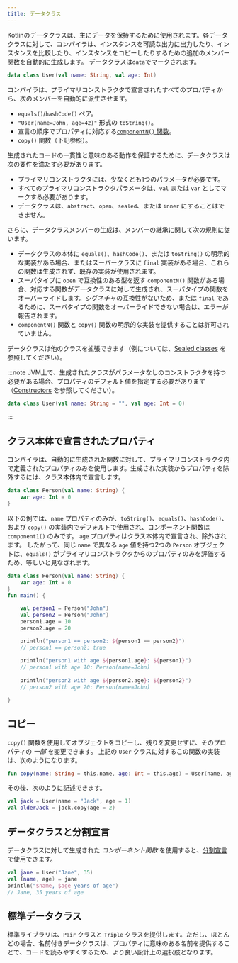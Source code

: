 ```yaml
---
title: データクラス
---
```

Kotlinのデータクラスは、主にデータを保持するために使用されます。各データクラスに対して、コンパイラは、インスタンスを可読な出力に出力したり、インスタンスを比較したり、インスタンスをコピーしたりするための追加のメンバー関数を自動的に生成します。
データクラスは`data`でマークされます。

```kotlin
data class User(val name: String, val age: Int)
```

コンパイラは、プライマリコンストラクタで宣言されたすべてのプロパティから、次のメンバーを自動的に派生させます。

* `equals()`/`hashCode()` ペア。
* `"User(name=John, age=42)"` 形式の `toString()`。
* 宣言の順序でプロパティに対応する[`componentN()` 関数](destructuring-declarations)。
* `copy()` 関数（下記参照）。

生成されたコードの一貫性と意味のある動作を保証するために、データクラスは次の要件を満たす必要があります。

* プライマリコンストラクタには、少なくとも1つのパラメータが必要です。
* すべてのプライマリコンストラクタパラメータは、`val` または `var` としてマークする必要があります。
* データクラスは、`abstract`、`open`、`sealed`、または `inner` にすることはできません。

さらに、データクラスメンバーの生成は、メンバーの継承に関して次の規則に従います。

* データクラスの本体に `equals()`、`hashCode()`、または `toString()` の明示的な実装がある場合、またはスーパークラスに `final` 実装がある場合、これらの関数は生成されず、既存の実装が使用されます。
* スーパタイプに `open` で互換性のある型を返す `componentN()` 関数がある場合、対応する関数がデータクラスに対して生成され、スーパタイプの関数をオーバーライドします。シグネチャの互換性がないため、または `final` であるために、スーパタイプの関数をオーバーライドできない場合は、エラーが報告されます。
* `componentN()` 関数と `copy()` 関数の明示的な実装を提供することは許可されていません。

データクラスは他のクラスを拡張できます（例については、[Sealed classes](sealed-classes) を参照してください）。

:::note
JVM上で、生成されたクラスがパラメータなしのコンストラクタを持つ必要がある場合、プロパティのデフォルト値を指定する必要があります（[Constructors](classes#constructors) を参照してください）。

```kotlin
data class User(val name: String = "", val age: Int = 0)
```

:::

## クラス本体で宣言されたプロパティ

コンパイラは、自動的に生成された関数に対して、プライマリコンストラクタ内で定義されたプロパティのみを使用します。生成された実装からプロパティを除外するには、クラス本体内で宣言します。

```kotlin
data class Person(val name: String) {
    var age: Int = 0
}
```

以下の例では、`name` プロパティのみが、`toString()`、`equals()`、`hashCode()`、および `copy()` の実装内でデフォルトで使用され、コンポーネント関数は `component1()` のみです。
`age` プロパティはクラス本体内で宣言され、除外されます。
したがって、同じ `name` で異なる `age` 値を持つ2つの `Person` オブジェクトは、`equals()` がプライマリコンストラクタからのプロパティのみを評価するため、等しいと見なされます。

```kotlin
data class Person(val name: String) {
    var age: Int = 0
}
fun main() {

    val person1 = Person("John")
    val person2 = Person("John")
    person1.age = 10
    person2.age = 20

    println("person1 == person2: ${person1 == person2}")
    // person1 == person2: true
  
    println("person1 with age ${person1.age}: ${person1}")
    // person1 with age 10: Person(name=John)
  
    println("person2 with age ${person2.age}: ${person2}")
    // person2 with age 20: Person(name=John)

}
```

## コピー

`copy()` 関数を使用してオブジェクトをコピーし、残りを変更せずに、そのプロパティの _一部_ を変更できます。
上記の `User` クラスに対するこの関数の実装は、次のようになります。

```kotlin
fun copy(name: String = this.name, age: Int = this.age) = User(name, age)
```

その後、次のように記述できます。

```kotlin
val jack = User(name = "Jack", age = 1)
val olderJack = jack.copy(age = 2)
```

## データクラスと分割宣言

データクラスに対して生成された _コンポーネント関数_ を使用すると、[分割宣言](destructuring-declarations) で使用できます。

```kotlin
val jane = User("Jane", 35)
val (name, age) = jane
println("$name, $age years of age") 
// Jane, 35 years of age
```

## 標準データクラス

標準ライブラリは、`Pair` クラスと `Triple` クラスを提供します。ただし、ほとんどの場合、名前付きデータクラスは、プロパティに意味のある名前を提供することで、コードを読みやすくするため、より良い設計上の選択肢となります。